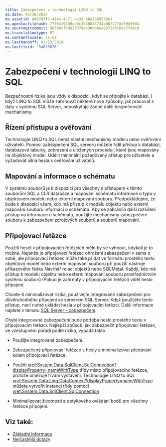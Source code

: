```yaml
---
title: Zabezpečení v technologii LINQ to SQL
ms.date: 03/30/2017
ms.assetid: d49787f7-414e-4c71-aa33-80a5895536b1
ms.openlocfilehash: 7730419509cd0c3530813734a98f777ddf9d9f04
ms.sourcegitcommit: 6b308cf6d627d78ee36dbbae8972a310ac7fd6c8
ms.translationtype: MT
ms.contentlocale: cs-CZ
ms.lasthandoff: 01/23/2019
ms.locfileid: "54625676"
---
```

# <a name="security-in-linq-to-sql"></a>Zabezpečení v technologii LINQ to SQL
Bezpečnostní rizika jsou vždy k dispozici, když se připojíte k databázi. I když LINQ to SQL může zahrnovat některé nové způsoby, jak pracovat s daty v systému SQL Server, neposkytuje žádné další bezpečnostní mechanismy.  
  
## <a name="access-control-and-authentication"></a>Řízení přístupu a ověřování  
 Technologie LINQ to SQL nemá vlastní mechanismy modelu nebo ověřování uživatelů. Pomocí zabezpečení SQL serveru můžete řídit přístup k databázi, databázové tabulky, zobrazení a uložených procedur, které jsou mapovány na objektový model. Udělit minimální požadovaný přístup pro uživatele a vyžadovat silná hesla k ověřování uživatelů.  
  
## <a name="mapping-and-schema-information"></a>Mapování a informace o schématu  
 V systému souborů je k dispozici pro všechny s přístupem k těmto souborům SQL a CLR databáze a mapování schématu informace o typu v objektovém modelu nebo externí mapování souboru. Předpokládejme, že bude k dispozici všem, kdo má přístup k modelu objektu nebo externí mapování souboru informací o schématu. Aby se zabránilo další rozšíření přístup na informace o schématu, použijte mechanismy zabezpečení souboru k zabezpečení zdrojových souborů a souborů mapování.  
  
## <a name="connection-strings"></a>Připojovací řetězce  
 Použití hesel v připojovacích řetězcích mělo by se vyhnout, kdykoli je to možné. Nejenže je připojovací řetězec ohrožení zabezpečení v sama o sobě, ale připojovací řetězec může také přidat ve formátu prostého textu objektový model nebo externí mapování souboru při použití nástroje příkazového řádku Návrhář relací objektů nebo SQLMetal. Každý, kdo má přístup k modelu objektu nebo externí mapování souboru prostřednictvím systému souborů (Pokud je zahrnutý v připojovacím řetězci) viděl heslo připojení.  
  
 Chcete-li minimalizovat rizika, používejte integrované zabezpečení pro důvěryhodného připojení se serverem SQL Server. Když použijete tento přístup, není nutné ukládat hesla v připojovacím řetězci. Další informace najdete v tématu [SQL Server – zabezpečení](../../../../../../docs/framework/data/adonet/sql/sql-server-security.md).  
  
 Chybí integrované zabezpečení bude potřeba heslo prostého textu v připojovacím řetězci. Nejlepší způsob, jak zabezpečit připojovací řetězec, ve vzestupném pořadí podle rizika, vypadá takto:  
  
-   Použijte integrované zabezpečení.  
  
-   Zabezpečený připojovací řetězce s hesly a minimalizovat předávání kolem připojovací řetězce.  
  
-   Použití <xref:System.Data.SqlClient.SqlConnection?displayProperty=nameWithType> třídy místo připojovacího řetězce, protože omezuje trvání vystavení. Technologie LINQ to SQL <xref:System.Data.Linq.DataContext?displayProperty=nameWithType> můžete vytvořit instanci třídy pomocí <xref:System.Data.SqlClient.SqlConnection>.  
  
-   Minimalizovat životnosti a dotykového ovládání bodů pro všechny řetězce připojení.  
  
## <a name="see-also"></a>Viz také:
- [Základní informace](../../../../../../docs/framework/data/adonet/sql/linq/background-information.md)
- [Nejčastější dotazy](../../../../../../docs/framework/data/adonet/sql/linq/frequently-asked-questions.md)
